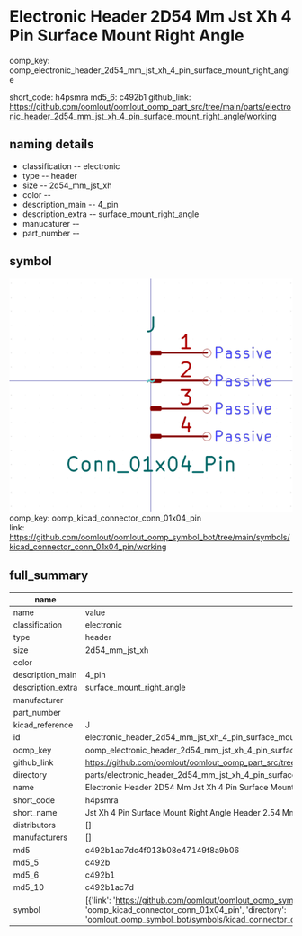 # Electronic Header 2D54 Mm Jst Xh 4 Pin Surface Mount Right Angle
oomp_key: oomp_electronic_header_2d54_mm_jst_xh_4_pin_surface_mount_right_angle 


short_code: h4psmra
md5_6: c492b1
github_link: https://github.com/oomlout/oomlout_oomp_part_src/tree/main/parts/electronic_header_2d54_mm_jst_xh_4_pin_surface_mount_right_angle/working
## naming details
* classification -- electronic
* type -- header
* size -- 2d54_mm_jst_xh
* color -- 
* description_main -- 4_pin
* description_extra -- surface_mount_right_angle
* manucaturer -- 
* part_number -- 



## symbol

![](symbol/0/working/working_600.png)  
oomp_key: oomp_kicad_connector_conn_01x04_pin  
link: https://github.com/oomlout/oomlout_oomp_symbol_bot/tree/main/symbols/kicad_connector_conn_01x04_pin/working  


## full_summary
| name | value | 
| --- | --- | 
| name | value | 
| classification | electronic | 
| type | header | 
| size | 2d54_mm_jst_xh | 
| color |  | 
| description_main | 4_pin | 
| description_extra | surface_mount_right_angle | 
| manufacturer |  | 
| part_number |  | 
| kicad_reference | J | 
| id | electronic_header_2d54_mm_jst_xh_4_pin_surface_mount_right_angle | 
| oomp_key | oomp_electronic_header_2d54_mm_jst_xh_4_pin_surface_mount_right_angle | 
| github_link | https://github.com/oomlout/oomlout_oomp_part_src/tree/main/parts/electronic_header_2d54_mm_jst_xh_4_pin_surface_mount_right_angle/working | 
| directory | parts/electronic_header_2d54_mm_jst_xh_4_pin_surface_mount_right_angle | 
| name | Electronic Header 2D54 Mm Jst Xh 4 Pin Surface Mount Right Angle | 
| short_code | h4psmra | 
| short_name | Jst Xh 4 Pin Surface Mount Right Angle Header 2.54 Mm Pitch | 
| distributors | [] | 
| manufacturers | [] | 
| md5 | c492b1ac7dc4f013b08e47149f8a9b06 | 
| md5_5 | c492b | 
| md5_6 | c492b1 | 
| md5_10 | c492b1ac7d | 
| symbol | [{'link': 'https://github.com/oomlout/oomlout_oomp_symbol_bot/tree/main/symbols/kicad_connector_conn_01x04_pin', 'oomp_key': 'oomp_kicad_connector_conn_01x04_pin', 'directory': 'oomlout_oomp_symbol_bot/symbols/kicad_connector_conn_01x04_pin//working/working.kicad_sym'}] | 
